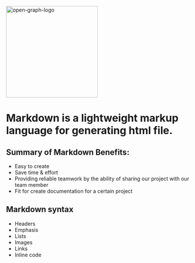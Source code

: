 

<img width="250" alt="open-graph-logo" src="https://user-images.githubusercontent.com/83536966/116813199-4f8dd180-ab5b-11eb-9a76-d39b05776e37.png">

# Markdown is a lightweight markup language for generating html file.

## Summary of Markdown Benefits:
- Easy to create
- Save time & effort
- Providing reliable teamwork by the ability of sharing our project with our team member
- Fit for create documentation for a certain project

## Markdown syntax
- Headers
- Emphasis
- Lists
- Images
- Links
- Inline code
